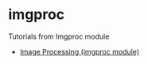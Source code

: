 # imgproc
Tutorials from Imgproc module

* [Image Processing (imgproc module)](http://docs.opencv.org/3.1.0/d7/da8/tutorial_table_of_content_imgproc.html)

